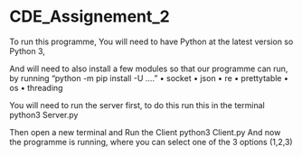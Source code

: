 # CDE_Assignement_2

To run this programme, You will need to have Python at the latest version so Python 3,

And will need to also install a few modules so that our programme can run, by running 
“python -m pip install -U ….”
•	socket 
•	json
•	re
•	prettytable
•	os
•	threading

You will need to run the server first, to do this run this in the terminal
python3 Server.py

Then open a new terminal and Run the Client
python3 Client.py
And now the programme is running, where you can select one of the 3 options (1,2,3)
